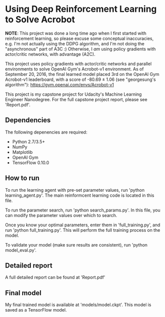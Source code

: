 # Using Deep Reinforcement Learning to Solve Acrobot

**NOTE**: This project was done a long time ago when I first started with reinforcement learning, so please excuse some conceptual inaccuracies, e.g. I'm not actually using the DDPG algorithm, and I'm not doing the "asynchronous" part of A3C :) Otherwise, I *am* using policy gradients with actor/critic networks, with advantage (A2C).

This project uses policy gradients with actor/critic networks and parallel environments to solve OpenAI Gym's Acrobot-v1 environment. As of September 20, 2016, the final learned model placed 3rd on the OpenAI Gym Acrobot-v1 leaderboard, with a score of -80.69 ± 1.06 (see "georgesung's algorithm"): https://gym.openai.com/envs/Acrobot-v1

This project is my capstone project for Udacity's Machine Learning Engineer Nanodegree. For the full capstone project report, please see 'Report.pdf'.

## Dependencies
The following depenencies are required:

* Python 2.7/3.5+
* NumPy
* Matplotlib
* OpenAI Gym
* TensorFlow 0.10.0

## How to run
To run the learning agent with pre-set parameter values, run 'python learning_agent.py'. The main reinformcent learning code is located in this file.

To run the parameter search, run 'python search_params.py'. In this file, you can modify the parameter values over which to search.

Once you know your optimal parameters, enter them in 'full_training.py', and run 'python full_training.py'. This will perform the full training process on the model.

To validate your model (make sure results are consistent), run 'python model_eval.py'.

## Detailed report
A full detailed report can be found at 'Report.pdf'

## Final model
My final trained model is available at 'models/model.ckpt'. This model is saved as a TensorFlow model.
